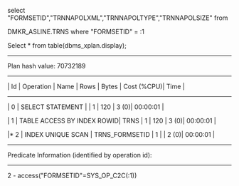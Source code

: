 select "FORMSETID","TRNNAPOLXML","TRNNAPOLTYPE","TRNNAPOLSIZE" from

DMKR_ASLINE.TRNS where "FORMSETID" = :1

 

Select * from table(dbms_xplan.display);

 

-------------------------------------------------------------------------------------------------------

Plan hash value: 70732189


----------------------------------------------------------------------------------------------

| Id  | Operation                   | Name           | Rows  | Bytes | Cost (%CPU)| Time     |

----------------------------------------------------------------------------------------------

|   0 | SELECT STATEMENT            |                |     1 |   120 |     3   (0)| 00:00:01 |

|   1 |  TABLE ACCESS BY INDEX ROWID| TRNS           |     1 |   120 |     3   (0)| 00:00:01 |

|*  2 |   INDEX UNIQUE SCAN         | TRNS_FORMSETID |     1 |       |     2   (0)| 00:00:01 |

----------------------------------------------------------------------------------------------


Predicate Information (identified by operation id):

---------------------------------------------------


   2 - access("FORMSETID"=SYS_OP_C2C(:1))
